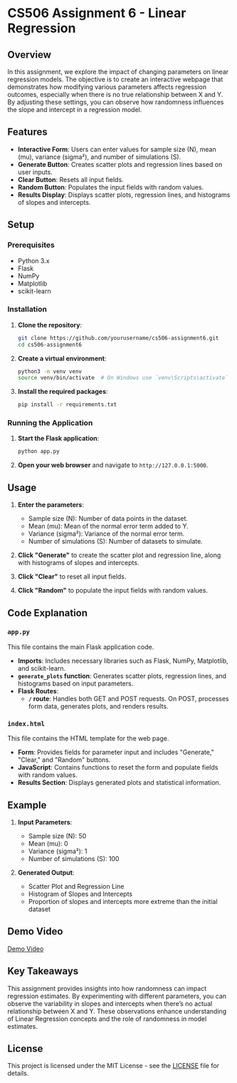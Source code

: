 
# CS506 Assignment 6 - Linear Regression

## Overview

In this assignment, we explore the impact of changing parameters on linear regression models. The objective is to create an interactive webpage that demonstrates how modifying various parameters affects regression outcomes, especially when there is no true relationship between X and Y. By adjusting these settings, you can observe how randomness influences the slope and intercept in a regression model.

## Features

- **Interactive Form**: Users can enter values for sample size (N), mean (mu), variance (sigma²), and number of simulations (S).
- **Generate Button**: Creates scatter plots and regression lines based on user inputs.
- **Clear Button**: Resets all input fields.
- **Random Button**: Populates the input fields with random values.
- **Results Display**: Displays scatter plots, regression lines, and histograms of slopes and intercepts.

## Setup

### Prerequisites

- Python 3.x
- Flask
- NumPy
- Matplotlib
- scikit-learn

### Installation

1. **Clone the repository**:
    ```sh
    git clone https://github.com/yourusername/cs506-assignment6.git
    cd cs506-assignment6
    ```

2. **Create a virtual environment**:
    ```sh
    python3 -m venv venv
    source venv/bin/activate  # On Windows use `venv\Scripts\activate`
    ```

3. **Install the required packages**:
    ```sh
    pip install -r requirements.txt
    ```

### Running the Application

1. **Start the Flask application**:
    ```sh
    python app.py
    ```

2. **Open your web browser** and navigate to `http://127.0.0.1:5000`.

## Usage

1. **Enter the parameters**:
    - Sample size (N): Number of data points in the dataset.
    - Mean (mu): Mean of the normal error term added to Y.
    - Variance (sigma²): Variance of the normal error term.
    - Number of simulations (S): Number of datasets to simulate.

2. **Click "Generate"** to create the scatter plot and regression line, along with histograms of slopes and intercepts.

3. **Click "Clear"** to reset all input fields.

4. **Click "Random"** to populate the input fields with random values.

## Code Explanation

### `app.py`

This file contains the main Flask application code.

- **Imports**: Includes necessary libraries such as Flask, NumPy, Matplotlib, and scikit-learn.
- **`generate_plots` function**: Generates scatter plots, regression lines, and histograms based on input parameters.
- **Flask Routes**:
  - **`/` route**: Handles both GET and POST requests. On POST, processes form data, generates plots, and renders results.

### `index.html`

This file contains the HTML template for the web page.

- **Form**: Provides fields for parameter input and includes "Generate," "Clear," and "Random" buttons.
- **JavaScript**: Contains functions to reset the form and populate fields with random values.
- **Results Section**: Displays generated plots and statistical information.

## Example

1. **Input Parameters**:
    - Sample size (N): 50
    - Mean (mu): 0
    - Variance (sigma²): 1
    - Number of simulations (S): 100

2. **Generated Output**:
    - Scatter Plot and Regression Line
    - Histogram of Slopes and Intercepts
    - Proportion of slopes and intercepts more extreme than the initial dataset

## Demo Video
[Demo Video](https://riteshr19.github.io/videos/assignment_06.mov)

## Key Takeaways

This assignment provides insights into how randomness can impact regression estimates. By experimenting with different parameters, you can observe the variability in slopes and intercepts when there’s no actual relationship between X and Y. These observations enhance understanding of Linear Regression concepts and the role of randomness in model estimates.

## License

This project is licensed under the MIT License - see the [LICENSE](LICENSE) file for details.
